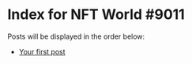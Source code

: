 # Index for NFT World #9011
Posts will be displayed in the order below:

- [Your first post](./001-first.md)

